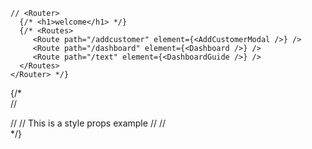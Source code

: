      
     
     
    // <Router>
      {/* <h1>welcome</h1> */}
      {/* <Routes>
         <Route path="/addcustomer" element={<AddCustomerModal />} />
         <Route path="/dashboard" element={<Dashboard />} />
         <Route path="/text" element={<DashboardGuide />} />
      </Routes>
    </Router> */}
{/*     
    // <div>
    //   <Box bg="red" w="300px" h="400px" mx="auto" mt="80px">
    //     <Text fontSize="6xl" align="center">This is a style props example</Text>
    //   </Box>
    // </div> */}